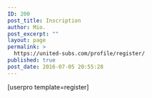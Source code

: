 ```yaml
---
ID: 200
post_title: Inscription
author: Mio.
post_excerpt: ""
layout: page
permalink: >
  https://united-subs.com/profile/register/
published: true
post_date: 2016-07-05 20:55:28
---
```

[userpro template=register]
